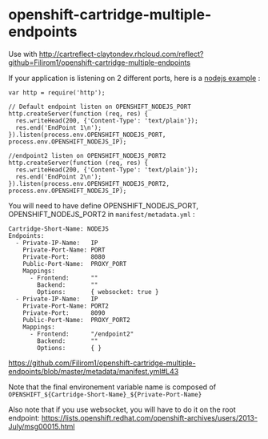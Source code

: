 # openshift-cartridge-multiple-endpoints

Use with http://cartreflect-claytondev.rhcloud.com/reflect?github=Filirom1/openshift-cartridge-multiple-endpoints

If your application is listening on 2 different ports, here is a [nodejs example](https://github.com/Filirom1/openshift-cartridge-multiple-endpoints/blob/master/template/server.js) : 

    var http = require('http');
    
    // Default endpoint listen on OPENSHIFT_NODEJS_PORT
    http.createServer(function (req, res) {
      res.writeHead(200, {'Content-Type': 'text/plain'});
      res.end('EndPoint 1\n');
    }).listen(process.env.OPENSHIFT_NODEJS_PORT, process.env.OPENSHIFT_NODEJS_IP);
    
    //endpoint2 listen on OPENSHIFT_NODEJS_PORT2
    http.createServer(function (req, res) {
      res.writeHead(200, {'Content-Type': 'text/plain'});
      res.end('EndPoint 2\n');
    }).listen(process.env.OPENSHIFT_NODEJS_PORT2, process.env.OPENSHIFT_NODEJS_IP);
    
You will need to have define OPENSHIFT_NODEJS_PORT, OPENSHIFT_NODEJS_PORT2 in `manifest/metadata.yml` : 

    Cartridge-Short-Name: NODEJS
    Endpoints:
      - Private-IP-Name:   IP
        Private-Port-Name: PORT
        Private-Port:      8080
        Public-Port-Name:  PROXY_PORT
        Mappings:
          - Frontend:      ""
            Backend:       ""
            Options:       { websocket: true }
      - Private-IP-Name:   IP
        Private-Port-Name: PORT2
        Private-Port:      8090
        Public-Port-Name:  PROXY_PORT2
        Mappings:
          - Frontend:      "/endpoint2"
            Backend:       ""
            Options:       { }

https://github.com/Filirom1/openshift-cartridge-multiple-endpoints/blob/master/metadata/manifest.yml#L43

Note that the final environement variable name is composed of `OPENSHIFT_${Cartridge-Short-Name}_${Private-Port-Name}`

Also note that if you use websocket, you will have to do it on the root endpoint: https://lists.openshift.redhat.com/openshift-archives/users/2013-July/msg00015.html
